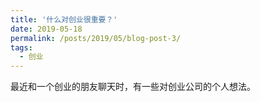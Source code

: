 ```yaml
---
title: '什么对创业很重要？'
date: 2019-05-18
permalink: /posts/2019/05/blog-post-3/
tags:
  - 创业
---
```


最近和一个创业的朋友聊天时，有一些对创业公司的个人想法。 



